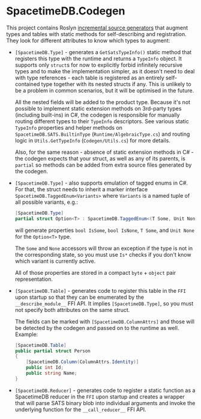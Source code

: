 # SpacetimeDB.Codegen

This project contains Roslyn [incremental source generators](https://github.com/dotnet/roslyn/blob/main/docs/features/incremental-generators.md) that augment types and tables with static methods for self-describing and registration. They look for different attributes to know which types to augment:

- `[SpacetimeDB.Type]` - generates a `GetSatsTypeInfo()` static method that registers this type with the runtime and returns a `TypeInfo` object. It supports only `struct`s for now to explicitly forbid infinitely recursive types and to make the implementation simpler, as it doesn't need to deal with type references - each table is registered as an entirely self-contained type together with its nested structs if any. This is unlikely to be a problem in common scenarios, but it will be optimised in the future.

  All the nested fields will be added to the product type. Because it's not possible to implement static extension methods on 3rd-party types (including built-ins) in C#, the codegen is responsible for manually routing different types to their `TypeInfo` descriptors. See various static `TypeInfo` properties and helper methods on `SpacetimeDB.SATS.BuiltinType` (`Runtime/AlgebraicType.cs`) and routing logic in `Utils.GetTypeInfo` (`Codegen/Utils.cs`) for more details.

  Also, for the same reason - absence of static extension methods in C# - the codegen expects that your struct, as well as any of its parents, is `partial` so methods can be added from extra source files generated by the codegen.

- `[SpacetimeDB.Type]` - also supports emulation of tagged enums in C#. For that, the struct needs to inherit a marker interface `SpacetimeDB.TaggedEnum<Variants>` where `Variants` is a named tuple of all possible variants, e.g.:

  ```csharp
  [SpacetimeDB.Type]
  partial struct Option<T> : SpacetimeDB.TaggedEnum<(T Some, Unit None)> { }
  ```

  will generate properties `bool IsSome`, `bool IsNone`, `T Some`, and `Unit None` for the `Option<T>` type.

  The `Some` and `None` accessors will throw an exception if the type is not in the corresponding state, so you must use `Is*` checks if you don't know which variant is currently active.

  All of those properties are stored in a compact `byte` + `object` pair representation.

- `[SpacetimeDB.Table]` - generates code to register this table in the `FFI` upon startup so that they can be enumerated by the `__describe_module__` FFI API. It implies `[SpacetimeDB.Type]`, so you must not specify both attributes on the same struct.

  The fields can be marked with `[SpacetimeDB.ColumnAttrs]` and those will be detected by the codegen and passed on to the runtime as well. Example:

  ```csharp
  [SpacetimeDB.Table]
  public partial struct Person
  {
      [SpacetimeDB.Column(ColumnAttrs.Identity)]
      public int Id;
      public string Name;
  }
  ```

- `[SpacetimeDB.Reducer]` - generates code to register a static function as a SpacetimeDB reducer in the `FFI` upon startup and creates a wrapper that will parse SATS binary blob into individual arguments and invoke the underlying function for the `__call_reducer__` FFI API.
